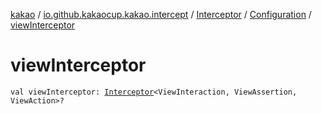 [kakao](../../../index.md) / [io.github.kakaocup.kakao.intercept](../../index.md) / [Interceptor](../index.md) / [Configuration](index.md) / [viewInterceptor](./view-interceptor.md)

# viewInterceptor

`val viewInterceptor: `[`Interceptor`](../index.md)`<ViewInteraction, ViewAssertion, ViewAction>?`